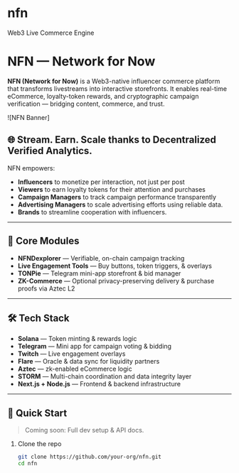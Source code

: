 # nfn
Web3 Live Commerce Engine

# NFN — Network for Now

**NFN (Network for Now)** is a Web3-native influencer commerce platform that transforms livestreams into interactive storefronts. It enables real-time eCommerce, loyalty-token rewards, and cryptographic campaign verification — bridging content, commerce, and trust.

![NFN Banner]

## 🌐 Stream. Earn. Scale thanks to Decentralized Verified Analytics. 
NFN empowers:
- **Influencers** to monetize per interaction, not just per post
- **Viewers** to earn loyalty tokens for their attention and purchases
- **Campaign Managers** to track campaign performance transparently
- **Advertising Managers** to scale advertising efforts using reliable data. 
- **Brands** to streamline cooperation with influencers. 

---

## 🧩 Core Modules

- **NFNDexplorer** — Verifiable, on-chain campaign tracking
- **Live Engagement Tools** — Buy buttons, token triggers, & overlays
- **TONPie** — Telegram mini-app storefront & bid manager
- **ZK-Commerce** — Optional privacy-preserving delivery & purchase proofs via Aztec L2

---

## 🛠️ Tech Stack

- **Solana** — Token minting & rewards logic  
- **Telegram** — Mini app for campaign voting & bidding  
- **Twitch** — Live engagement overlays  
- **Flare** — Oracle & data sync for liquidity partners  
- **Aztec** — zk-enabled eCommerce logic
- **STORM** — Multi-chain coordination and data integrity layer 
- **Next.js + Node.js** — Frontend & backend infrastructure  

---

## 🚀 Quick Start

> Coming soon: Full dev setup & API docs.

1. Clone the repo  
   ```bash
   git clone https://github.com/your-org/nfn.git
   cd nfn

